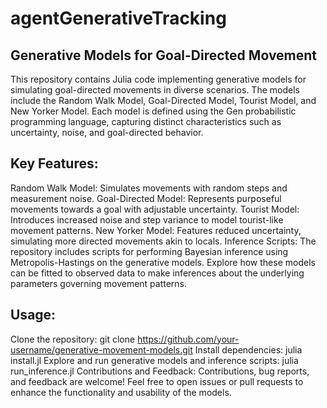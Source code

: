 # agentGenerativeTracking

## Generative Models for Goal-Directed Movement

This repository contains Julia code implementing generative models for simulating goal-directed movements in diverse scenarios. The models include the Random Walk Model, Goal-Directed Model, Tourist Model, and New Yorker Model. Each model is defined using the Gen probabilistic programming language, capturing distinct characteristics such as uncertainty, noise, and goal-directed behavior.

## Key Features:

Random Walk Model: Simulates movements with random steps and measurement noise.
Goal-Directed Model: Represents purposeful movements towards a goal with adjustable uncertainty.
Tourist Model: Introduces increased noise and step variance to model tourist-like movement patterns.
New Yorker Model: Features reduced uncertainty, simulating more directed movements akin to locals.
Inference Scripts:
The repository includes scripts for performing Bayesian inference using Metropolis-Hastings on the generative models. Explore how these models can be fitted to observed data to make inferences about the underlying parameters governing movement patterns.

## Usage:

Clone the repository: git clone https://github.com/your-username/generative-movement-models.git
Install dependencies: julia install.jl
Explore and run generative models and inference scripts: julia run_inference.jl
Contributions and Feedback:
Contributions, bug reports, and feedback are welcome! Feel free to open issues or pull requests to enhance the functionality and usability of the models.
